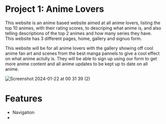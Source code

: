 # Project 1: Anime Lovers

This website is an anime based website aimed at all anime lovers, listing the top 10 animes, with their rating scores, to descriping what anime is, and also telling descriptions of the top 2 animes and how many series they have. This website has 3 different pages, home, gallery and signuo form.

This website will be for all anime lovers with the gallery showing off cool anime fan art and scenes from the best manga pannels to give a cool effect on what anime actully is. They will be able to sign up using our form to get more anime content and all anime updates to be kept up to date on all anime.

![Screenshot 2024-01-22 at 00 31 39 (2)](https://github.com/Aleem0322/anime-project/assets/150171786/cce7d12a-c628-4b28-b285-08dffffd96e3)

# Features

- Navigation
- 